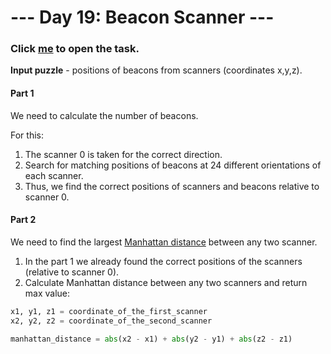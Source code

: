 # --- Day 19: Beacon Scanner ---

### Click [me](https://adventofcode.com/2021/day/19) to open the task.

**Input puzzle** - positions of beacons from scanners (coordinates x,y,z).

#### Part 1

We need to calculate the number of beacons.

For this:

1) The scanner 0 is taken for the correct direction.
2) Search for matching positions of beacons at 24 different orientations of
   each scanner.
3) Thus, we find the correct positions of scanners and beacons relative to
   scanner 0.

#### Part 2

We need to find the
largest [Manhattan distance](https://en.wikipedia.org/wiki/Taxicab_geometry)
between any two scanner.

1) In the part 1 we already found the correct positions of the scanners (relative to scanner 0).
2) Calculate Manhattan distance between any two scanners and return max value:

```python
x1, y1, z1 = coordinate_of_the_first_scanner
x2, y2, z2 = coordinate_of_the_second_scanner

manhattan_distance = abs(x2 - x1) + abs(y2 - y1) + abs(z2 - z1)
```
